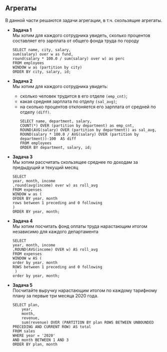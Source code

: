 ## Агрегаты
В данной части решаются задачи агрегации, в т.ч. скользящие агрегаты.
- **Задача 1**
<br>Мы хотим для каждого сотрудника увидеть, сколько процентов составляет его 
зарплата от общего фонда труда по городу
    ```
    SELECT name, city, salary,
    sum(salary) over w as fund,
    round(salary * 100.0 / sum(salary) over w) as perc 
    FROM employees
    WINDOW w as (partition by city) 
    ORDER BY city, salary, id; 
    ```

- **Задача 2**
<br>Мы хотим для каждого сотрудника увидеть:
  - сколько человек трудится в его отделе ```(emp_cnt)```;
  - какая средняя зарплата по отделу ``(sal_avg)``;
  - на сколько процентов отклоняется его зарплата от средней по отделу ``(diff)``.
     ```
    SELECT name, department, salary, 
    COUNT(*) OVER (partition by department) as emp_cnt,
    ROUND(AVG(salary) OVER (partition by department)) as sal_avg,
    ROUND(salary * 100.0 / AVG(salary) OVER (partition by department))-100  AS diff  
    FROM employees 
    ORDER BY department, salary, id;
     ```
- **Задача 3**
  <br>Мы хотим рассчитать скользящее среднее по доходам за предыдущий и текущий месяц    
  ```
  SELECT
  year, month, income
  ,round(avg(income) over w) as roll_avg
  FROM expenses
  WINDOW w as (
  OFDER BY year, month
  rows between 1 preceding and 0 following
  )
  ORDER BY year, month;
  ```    
- **Задача 4**
<br> Мы хотим посчитать фонд оплаты труда нарастающим итогом независимо для каждого департамента
   ```
   SELECT
   year, month, income
   ,ROUND(AVG(income) OVER w) AS roll_avg
   FROM expenses
   WINDOW w AS (
   order by year, month
   ROWS between 1 preceding and 0 following
    )
   order by year, month;
    ```

- **Задача 5**
<br> Посчитайте выручку нарастающим итогом по каждому тарифному плану за первые три месяца 2020 года.
   ```
   SELECT plan,
       year,
       month,
       revenue,
       sum(revenue) OVER (PARTITION BY plan ROWS BETWEEN UNBOUNDED PRECEDING AND CURRENT ROW) AS total
  FROM sales
  WHERE year = '2020'
  AND month BETWEEN 1 AND 3
  ORDER BY plan, month
  ```

    
    
